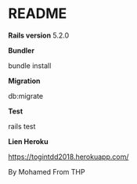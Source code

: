 # README
**Rails version** 5.2.0

**Bundler**

bundle install

**Migration**

db:migrate

**Test**

rails test

**Lien Heroku**

https://togintdd2018.herokuapp.com/

By Mohamed From THP

